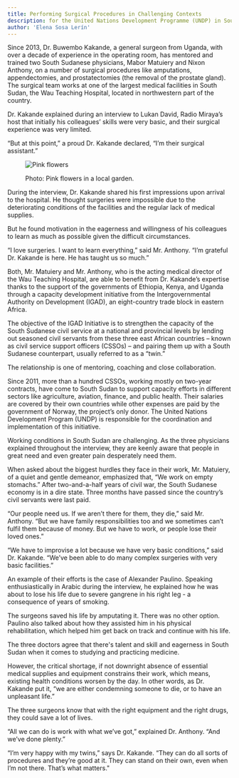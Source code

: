 ```yaml
---
title: Performing Surgical Procedures in Challenging Contexts
description: for the United Nations Development Programme (UNDP) in South Sudan. (May 2016)
author: 'Elena Sosa Lerín'
---
```


Since 2013, Dr. Buwembo Kakande, a general surgeon from Uganda, with over a decade of experience in the operating room, has mentored and trained two South Sudanese physicians, Mabor Matuiery and Nixon Anthony, on a number of surgical procedures like amputations, appendectomies, and prostatectomies (the removal of the prostate gland). The surgical team works at one of the largest medical facilities in South Sudan, the Wau Teaching Hospital, located in northwestern part of the country.

Dr. Kakande explained during an interview to Lukan David, Radio Miraya’s host that initially his colleagues’ skills were very basic, and their surgical experience was very limited.

“But at this point,” a proud Dr. Kakande declared, “I’m their surgical assistant.”

<figure>
<img data-src="https://res.cloudinary.com/esarin72/image/upload/c_scale,q_auto,w_600/v1603158662/edited-0187_kp93bv.jpg" loading="lazy" alt="Pink flowers" class="lazyload">
<figcaption>
    <p><span class="thick">Photo:</span> Pink flowers in a local garden.</p>
</figcaption>
</figure>




During the interview, Dr. Kakande shared his first impressions upon arrival to the hospital. He thought surgeries were impossible due to the deteriorating conditions of the facilities and the regular lack of medical supplies.

But he found motivation in the eagerness and willingness of his colleagues to learn as much as possible given the difficult circumstances.

“I love surgeries. I want to learn everything,” said Mr. Anthony. “I’m grateful Dr. Kakande is here. He has taught us so much.”

Both, Mr. Matuiery and Mr. Anthony, who is the acting medical director of the Wau Teaching Hospital, are able to benefit from Dr. Kakande’s expertise thanks to the support of the governments of Ethiopia, Kenya, and Uganda through a capacity development initiative from the Intergovernmental Authority on Development (IGAD), an eight-country trade block in eastern Africa.

The objective of the IGAD Initiative is to strengthen the capacity of the South Sudanese civil service at a national and provincial levels by lending out seasoned civil servants from these three east African countries – known as civil service support officers (CSSOs) – and pairing them up with a South Sudanese counterpart, usually referred to as a “twin.”

The relationship is one of mentoring, coaching and close collaboration.

Since 2011, more than a hundred CSSOs, working mostly on two-year contracts, have come to South Sudan to support capacity efforts in different sectors like agriculture, aviation, finance, and public health. Their salaries are covered by their own countries while other expenses are paid by the government of Norway, the project’s only donor. The United Nations Development Program (UNDP) is responsible for the coordination and implementation of this initiative. 

Working conditions in South Sudan are challenging. As the three physicians explained throughout the interview, they are keenly aware that people in great need and even greater pain desperately need them.

When asked about the biggest hurdles they face in their work, Mr. Matuiery, of a quiet and gentle demeanor, emphasized that, “We work on empty stomachs.” After two-and-a-half years of civil war, the South Sudanese economy is in a dire state. Three months have passed since the country’s civil servants were last paid.

“Our people need us. If we aren’t there for them, they die,” said Mr. Anthony. “But we have family responsibilities too and we sometimes can’t fulfil them because of money. But we have to work, or people lose their loved ones.”

“We have to improvise a lot because we have very basic conditions,” said Dr. Kakande. “We’ve been able to do many complex surgeries with very basic facilities.”

An example of their efforts is the case of Alexander Paulino. Speaking enthusiastically in Arabic during the interview, he explained how he was about to lose his life due to severe gangrene in his right leg - a consequence of years of smoking.

The surgeons saved his life by amputating it. There was no other option. Paulino also talked about how they assisted him in his physical rehabilitation, which helped him get back on track and continue with his life.

The three doctors agree that there's talent and skill and eagerness in South Sudan when it comes to studying and practicing medicine.

However, the critical shortage, if not downright absence of essential medical supplies and equipment constrains their work, which means, existing health conditions worsen by the day. In other words, as Dr. Kakande put it, “we are either condemning someone to die, or to have an unpleasant life.”

The three surgeons know that with the right equipment and the right drugs, they could save a lot of lives.

“All we can do is work with what we’ve got,” explained Dr. Anthony. “And we’ve done plenty.”

“I’m very happy with my twins,” says Dr. Kakande. “They can do all sorts of procedures and they’re good at it. They can stand on their own, even when I’m not there. That’s what matters."